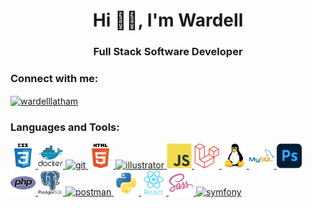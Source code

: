 <h1 align="center">Hi 👋🏿, I'm Wardell</h1>
<h3 align="center">Full Stack Software Developer</h3>
<h3 align="left">Connect with me:</h3>
<p align="left">
  <a href="https://linkedin.com/in/wardelllatham" target="blank" style="outline:none !important;">
    <img align="center" src="https://raw.githubusercontent.com/rahuldkjain/github-profile-readme-generator/master/src/images/icons/Social/linked-in-alt.svg" alt="wardelllatham" height="30" width="40" style="outline:none !important;" />
  </a>
</p>
<h3 align="left">Languages and Tools:</h3>
<p align="left">
  <a href="https://www.w3schools.com/css/" target="_blank" rel="noreferrer" style="outline:none !important;">
    <img src="https://raw.githubusercontent.com/devicons/devicon/master/icons/css3/css3-original-wordmark.svg" alt="css3" width="40" height="40" style="border: 0;" />
  </a>
  <a href="https://www.docker.com/" target="_blank" rel="noreferrer" style="outline:none !important;">
    <img src="https://raw.githubusercontent.com/devicons/devicon/master/icons/docker/docker-original-wordmark.svg" alt="docker" width="40" height="40" style="border: 0;" />
  </a>
  <a href="https://git-scm.com/" target="_blank" rel="noreferrer" style="outline:none !important;">
    <img src="https://www.vectorlogo.zone/logos/git-scm/git-scm-icon.svg" alt="git" width="40" height="40" style="border: 0;" />
  </a>
  <a href="https://www.w3.org/html/" target="_blank" rel="noreferrer" style="outline:none !important;">
    <img src="https://raw.githubusercontent.com/devicons/devicon/master/icons/html5/html5-original-wordmark.svg" alt="html5" width="40" height="40" style="outline:none !important;" />
  </a>
  <a href="https://www.adobe.com/in/products/illustrator.html" target="_blank" rel="noreferrer" style="outline:none !important;">
    <img src="https://www.vectorlogo.zone/logos/adobe_illustrator/adobe_illustrator-icon.svg" alt="illustrator" width="40" height="40" style="outline:none !important;" />
  </a>
  <a href="https://developer.mozilla.org/en-US/docs/Web/JavaScript" target="_blank" rel="noreferrer" style="outline:none !important;">
    <img src="https://raw.githubusercontent.com/devicons/devicon/master/icons/javascript/javascript-original.svg" alt="javascript" width="40" height="40" style="outline:none !important;" />
  </a>
  <a href="https://laravel.com/" target="_blank" rel="noreferrer" style="outline:none !important;">
    <img src="https://raw.githubusercontent.com/devicons/devicon/master/icons/laravel/laravel-original.svg" alt="laravel" width="40" height="40" style="outline:none !important;" />
  </a>
  <a href="https://www.linux.org/" target="_blank" rel="noreferrer" style="outline:none !important;">
    <img src="https://raw.githubusercontent.com/devicons/devicon/master/icons/linux/linux-original.svg" alt="linux" width="40" height="40" style="outline:none !important;" />
  </a>
  <a href="https://www.mysql.com/" target="_blank" rel="noreferrer" style="outline:none !important;">
    <img src="https://raw.githubusercontent.com/devicons/devicon/master/icons/mysql/mysql-original-wordmark.svg" alt="mysql" width="40" height="40" style="outline:none !important;" />
  </a>
  <a href="https://www.photoshop.com/en" target="_blank" rel="noreferrer" style="outline:none !important;">
    <img src="https://raw.githubusercontent.com/devicons/devicon/master/icons/photoshop/photoshop-original.svg" alt="photoshop" width="40" height="40" style="outline:none !important;" />
  </a>
  <a href="https://www.php.net" target="_blank" rel="noreferrer" style="outline:none !important;">
    <img src="https://raw.githubusercontent.com/devicons/devicon/master/icons/php/php-original.svg" alt="php" width="40" height="40" style="outline:none !important;" />
  </a>
  <a href="https://www.postgresql.org" target="_blank" rel="noreferrer" style="outline:none !important;">
    <img src="https://raw.githubusercontent.com/devicons/devicon/master/icons/postgresql/postgresql-original-wordmark.svg" alt="postgresql" width="40" height="40" style="outline:none !important;" />
  </a>
  <a href="https://postman.com" target="_blank" rel="noreferrer" style="outline:none !important;">
    <img src="https://www.vectorlogo.zone/logos/getpostman/getpostman-icon.svg" alt="postman" width="40" height="40" style="outline:none !important;" />
  </a>
  <a href="https://www.python.org" target="_blank" rel="noreferrer" style="outline:none !important;">
    <img src="https://raw.githubusercontent.com/devicons/devicon/master/icons/python/python-original.svg" alt="python" width="40" height="40" style="outline:none !important;" />
  </a>
  <a href="https://reactjs.org/" target="_blank" rel="noreferrer" style="outline:none !important;">
    <img src="https://raw.githubusercontent.com/devicons/devicon/master/icons/react/react-original-wordmark.svg" alt="react" width="40" height="40" style="outline:none !important;" />
  </a>
  <a href="https://sass-lang.com" target="_blank" rel="noreferrer" style="outline:none !important;">
    <img src="https://raw.githubusercontent.com/devicons/devicon/master/icons/sass/sass-original.svg" alt="sass" width="40" height="40" style="outline:none !important;" />
  </a>
  <a href="https://symfony.com" target="_blank" rel="noreferrer" style="outline:none !important;">
    <img src="https://symfony.com/logos/symfony_black_03.svg" alt="symfony" width="40" height="40" style="outline:none !important;" />
  </a>
</p>